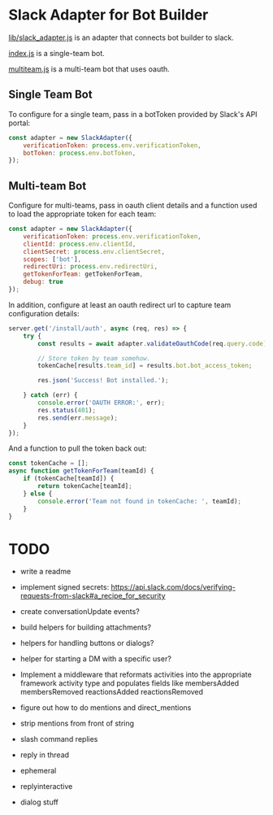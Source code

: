 # Slack Adapter for Bot Builder

[lib/slack_adapter.js](lib/slack_adapter.js) is an adapter that connects bot builder to slack.

[index.js](index.js) is a single-team bot.

[multiteam.js](multiteam.js) is a multi-team bot that uses oauth.

## Single Team Bot

To configure for a single team, pass in a botToken provided by Slack's API portal:

```javascript
const adapter = new SlackAdapter({
    verificationToken: process.env.verificationToken,
    botToken: process.env.botToken,
});
```

## Multi-team Bot

Configure for multi-teams, pass in oauth client details and a function used to load the appropriate token for each team:

```javascript
const adapter = new SlackAdapter({
    verificationToken: process.env.verificationToken,
    clientId: process.env.clientId,
    clientSecret: process.env.clientSecret,
    scopes: ['bot'],
    redirectUri: process.env.redirectUri,
    getTokenForTeam: getTokenForTeam,
    debug: true
});
```

In addition, configure at least an oauth redirect url to capture team configuration details:

```javascript
server.get('/install/auth', async (req, res) => {
    try {
        const results = await adapter.validateOauthCode(req.query.code);

        // Store token by team somehow.
        tokenCache[results.team_id] = results.bot.bot_access_token;

        res.json('Success! Bot installed.');

    } catch (err) {
        console.error('OAUTH ERROR:', err);
        res.status(401);
        res.send(err.message);
    }
});
```

And a function to pull the token back out:
```javascript
const tokenCache = [];
async function getTokenForTeam(teamId) {
    if (tokenCache[teamId]) {
        return tokenCache[teamId];
    } else {
        console.error('Team not found in tokenCache: ', teamId);
    }
}
```


# TODO

* write a readme
* implement signed secrets: https://api.slack.com/docs/verifying-requests-from-slack#a_recipe_for_security

* create conversationUpdate events?
* build helpers for building attachments?
* helpers for handling buttons or dialogs?
* helper for starting a DM with a specific user?
* Implement a middleware that reformats activities into the appropriate framework activity type and populates fields like membersAdded membersRemoved reactionsAdded reactionsRemoved
* figure out how to do mentions and direct_mentions
* strip mentions from front of string
* slash command replies
* reply in thread
* ephemeral
* replyinteractive
* dialog stuff
